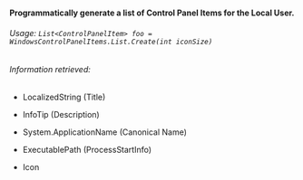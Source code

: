 #### Programmatically generate a list of Control Panel Items for the Local User.

###### Usage: `List<ControlPanelItem> foo = WindowsControlPanelItems.List.Create(int iconSize)`

###### Information retrieved:

- LocalizedString (Title)

- InfoTip (Description)

- System.ApplicationName (Canonical Name)

- ExecutablePath (ProcessStartInfo)

- Icon
